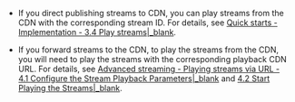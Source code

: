 - If you direct publishing streams to CDN, you can play streams from the CDN with the corresponding stream ID. For details, see [Quick starts - Implementation - 3.4 Play streams\|_blank](!Integration/Solution_Implementation#3_4).

- If you forward streams to the CDN, to play the streams from the CDN, you will need to play the streams with the corresponding playback CDN URL. For details, see [Advanced streaming - Playing streams via URL - 4.1 Configure the Stream Playback Parameters\|_blank](!Publisher_Player_Advanced/PlayingStreamByCDN#4_1) and [4.2 Start Playing the Streams\|_blank](!Publisher_Player_Advanced/PlayingStreamByCDN#4_2).




